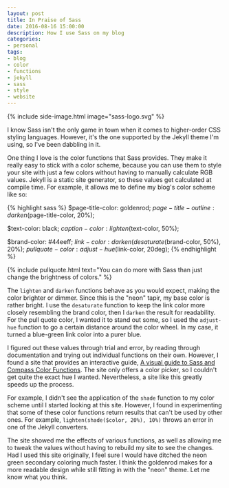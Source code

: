 ```yaml
---
layout: post
title: In Praise of Sass
date: 2016-08-16 15:00:00
description: How I use Sass on my blog
categories:
- personal
tags:
- blog
- color
- functions
- jekyll
- sass
- style
- website
---
```


{% include side-image.html image="sass-logo.svg" %}

I know Sass isn't the only game in town when it comes to higher-order CSS
styling languages. However, it's the one supported by the Jekyll theme I'm
using, so I've been dabbling in it.

<!--more-->

One thing I love is the color functions that Sass provides. They make it really
easy to stick with a color scheme, because you can use them to style your site
with just a few colors without having to manually calculate RGB values. Jekyll
is a static site generator, so these values get calculated at compile time. For
example, it allows me to define my blog's color scheme like so:

{% highlight sass %}
$page-title-color: goldenrod;
$page-title-outline: darken($page-title-color, 20%);

$text-color: black;
$caption-color: lighten($text-color, 50%);

$brand-color: #44eeff;
$link-color: darken(desaturate($brand-color, 50%), 20%);
$pullquote-color: adjust-hue($link-color, 20deg);
{% endhighlight %}

{% include pullquote.html text="You can do more with Sass than just
change the brightness of colors." %}

The `lighten` and `darken` functions behave as you would expect, making the
color brighter or dimmer. Since this is the "neon" tapir, my base color is
rather bright. I use the `desaturate` function to keep the link color
more closely resembling the brand color, then I `darken` the result for
readability. For the pull quote color, I wanted it to stand out some, so
I used the `adjust-hue` function to go a certain distance around the color
wheel. In my case, it turned a blue-green link color into a purer blue.

I figured out these values through trial and error, by reading through
documentation and trying out individual functions on their own. However, I found
a site that provides an interactive guide, [A visual guide to Sass and Compass
Color Functions](http://jackiebalzer.com/color). The site only offers a color
picker, so I couldn't get quite the exact hue I wanted. Nevertheless, a site
like this greatly speeds up the process.

For example, I didn't see the application of the `shade` function to my color
scheme until I started looking at this site. However, I found in experimenting
that some of these color functions return results that can't be used by other
ones. For example, `lighten(shade($color, 20%), 10%)` throws an error in one of
the Jekyll converters.

The site showed me the effects of various functions, as well as allowing me to
tweak the values without having to rebuild my site to see the changes. Had I
used this site originally, I feel sure I would have ditched the neon green
secondary coloring much faster. I think the goldenrod makes for a more readable
design while still fitting in with the "neon" theme. Let me know what you think.
